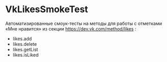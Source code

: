 # VkLikesSmokeTest
Автоматизированные смоук-тесты на методы для работы с отметками «Мне нравится» из секции https://dev.vk.com/method/likes :
* likes.add
* likes.delete
* likes.getList
* likes.isLiked
